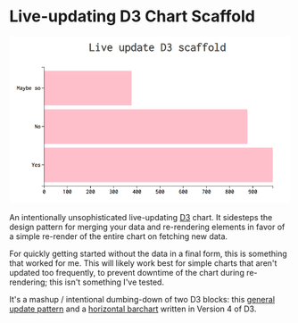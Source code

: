# Live-updating D3 Chart Scaffold

![screenshot of chart](https://raw.githubusercontent.com/justinallen/live-updating-d3-chart-scaffold/master/img/screenshot.png)

An intentionally unsophisticated live-updating [D3](https://github.com/d3/d3) chart. It sidesteps the design pattern for merging your data and re-rendering elements in favor of a simple re-render of the entire chart on fetching new data. 

For quickly getting started without the data in a final form, this is something that worked for me. This will likely work best for simple charts that aren't updated too frequently, to prevent downtime of the chart during re-rendering; this isn't something I've tested. 

It's a mashup / intentional dumbing-down of two D3 blocks: this [general update pattern](https://bl.ocks.org/mbostock/3808218) and a [horizontal barchart](https://bl.ocks.org/caravinden/eb0e5a2b38c8815919290fa838c6b63b) written in Version 4 of D3.

